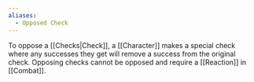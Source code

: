 ```yaml
---
aliases:
  - Opposed Check
---
```

To oppose a [[Checks|Check]], a [[Character]] makes a special check where any successes they get will remove a success from the original check. Opposing checks cannot be opposed and require a [[Reaction]] in [[Combat]].